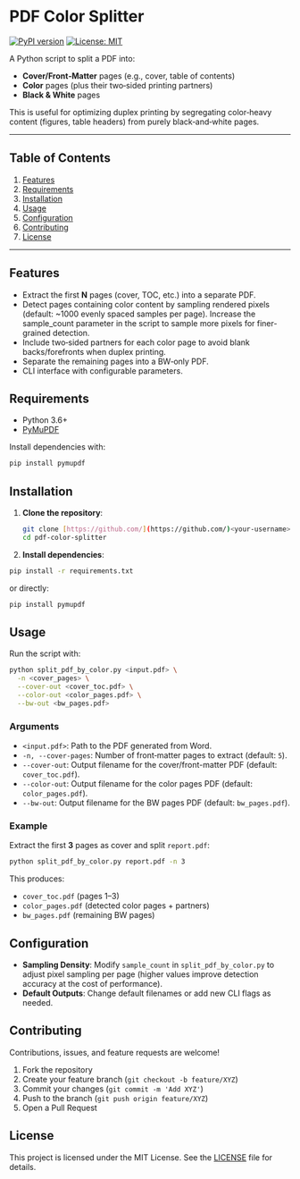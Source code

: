 # PDF Color Splitter

[![PyPI version](https://img.shields.io/pypi/v/PyMuPDF.svg)](https://pypi.org/project/PyMuPDF/)
[![License: MIT](https://img.shields.io/badge/License-MIT-yellow.svg)](LICENSE)

A Python script to split a PDF into:

* **Cover/Front‑Matter** pages (e.g., cover, table of contents)
* **Color** pages (plus their two‑sided printing partners)
* **Black & White** pages

This is useful for optimizing duplex printing by segregating color‑heavy content (figures, table headers) from purely black‑and‑white pages.

---

## Table of Contents

1. [Features](#features)
2. [Requirements](#requirements)
3. [Installation](#installation)
4. [Usage](#usage)
5. [Configuration](#configuration)
6. [Contributing](#contributing)
7. [License](#license)

---

## Features

* Extract the first **N** pages (cover, TOC, etc.) into a separate PDF.
* Detect pages containing color content by sampling rendered pixels (default: ~1000 evenly spaced samples per page). Increase the sample_count parameter in the script to sample more pixels for finer-grained detection.
* Include two‑sided partners for each color page to avoid blank backs/forefronts when duplex printing.
* Separate the remaining pages into a BW‑only PDF.
* CLI interface with configurable parameters.

## Requirements

* Python 3.6+
* [PyMuPDF](https://pypi.org/project/PyMuPDF/)

Install dependencies with:

```bash
pip install pymupdf
```

## Installation

1. **Clone the repository**:

   ```bash
   git clone [https://github.com/](https://github.com/)<your-username>/pdf-color-splitter.git
   cd pdf-color-splitter
   ```


2. **Install dependencies**:

```bash
pip install -r requirements.txt
```

or directly:

```bash
pip install pymupdf
```

## Usage

Run the script with:

```bash
python split_pdf_by_color.py <input.pdf> \
  -n <cover_pages> \
  --cover-out <cover_toc.pdf> \
  --color-out <color_pages.pdf> \
  --bw-out <bw_pages.pdf>
```

### Arguments

* `<input.pdf>`: Path to the PDF generated from Word.
* `-n, --cover-pages`: Number of front‑matter pages to extract (default: `5`).
* `--cover-out`: Output filename for the cover/front-matter PDF (default: `cover_toc.pdf`).
* `--color-out`: Output filename for the color pages PDF (default: `color_pages.pdf`).
* `--bw-out`: Output filename for the BW pages PDF (default: `bw_pages.pdf`).

### Example

Extract the first **3** pages as cover and split `report.pdf`:

```bash
python split_pdf_by_color.py report.pdf -n 3
```

This produces:

* `cover_toc.pdf` (pages 1–3)
* `color_pages.pdf` (detected color pages + partners)
* `bw_pages.pdf` (remaining BW pages)

## Configuration

* **Sampling Density**: Modify `sample_count` in `split_pdf_by_color.py` to adjust pixel sampling per page (higher values improve detection accuracy at the cost of performance).
* **Default Outputs**: Change default filenames or add new CLI flags as needed.

## Contributing

Contributions, issues, and feature requests are welcome!

1. Fork the repository
2. Create your feature branch (`git checkout -b feature/XYZ`)
3. Commit your changes (`git commit -m 'Add XYZ'`)
4. Push to the branch (`git push origin feature/XYZ`)
5. Open a Pull Request

## License

This project is licensed under the MIT License. See the [LICENSE](LICENSE) file for details.
